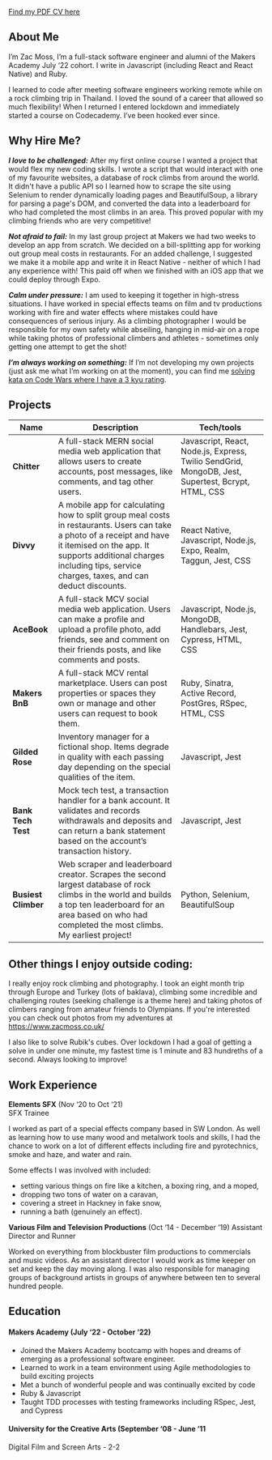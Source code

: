 [Find my PDF CV here](https://github.com/ZacMossHK/CV/blob/24c933a71fea02ea0b11a4f1255cd8926eb137c9/README.md)

## About Me

I’m Zac Moss, I’m a full-stack software engineer and alumni of the Makers Academy July ‘22 cohort. I write in Javascript (including React and React Native) and Ruby.

I learned to code after meeting software engineers working remote while on a rock climbing trip in Thailand. I loved the sound of a career that allowed so much flexibility! When I returned I entered lockdown and immediately started a course on Codecademy. I’ve been hooked ever since.

## Why Hire Me?

***I love to be challenged:*** After my first online course I wanted a project that would flex my new coding skills. I wrote a script that would interact with one of my favourite websites, a database of rock climbs from around the world. It didn't have a public API so I learned how to scrape the site using Selenium to render dynamically loading pages and BeautifulSoup, a library for parsing a page's DOM, and converted the data into a leaderboard for who had completed the most climbs in an area. This proved popular with my climbing friends who are very competitive!

***Not afraid to fail:*** In my last group project at Makers we had two weeks to develop an app from scratch. We decided on a bill-splitting app for working out group meal costs in restaurants. For an added challenge, I suggested we make it a mobile app and write it in React Native - neither of which I had any experience with! This paid off when we finished with an iOS app that we could deploy through Expo.

***Calm under pressure:*** I am used to keeping it together in high-stress situations. I have worked in special effects teams on film and tv productions working with fire and water effects where mistakes could have consequences of serious injury. As a climbing photographer I would be responsible for my own safety while abseiling, hanging in mid-air on a rope while taking photos of professional climbers and athletes - sometimes only getting one attempt to get the shot!

***I’m always working on something:*** If I’m not developing my own projects (just ask me what I’m working on at the moment), you can find me [solving kata on Code Wars where I have a 3 kyu rating](https://www.codewars.com/users/ZacMoss).

## Projects

| Name                         | Description       | Tech/tools        |
| ---------------------------- | ----------------- | ----------------- |
| **Chitter** | A full-stack MERN social media web application that allows users to create accounts, post messages, like comments, and tag other users. | Javascript, React, Node.js, Express, Twilio SendGrid, MongoDB, Jest, Supertest, Bcrypt, HTML, CSS |
| **Divvy**            | A mobile app for calculating how to split group meal costs in restaurants. Users can take a photo of a receipt and have it itemised on the app. It supports additional charges including tips, service charges, taxes, and can deduct discounts. | React Native, Javascript, Node.js, Expo, Realm, Taggun, Jest, CSS |
| **AceBook** | A full-stack MCV social media web application. Users can make a profile and upload a profile photo, add friends, see and comment on their friends posts, and like comments and posts. | Javascript, Node.js, MongoDB, Handlebars, Jest, Cypress, HTML, CSS |
| **Makers BnB** | A full-stack MCV rental marketplace. Users can post properties or spaces they own or manage and other users can request to book them. | Ruby, Sinatra, Active Record, PostGres, RSpec, HTML, CSS | 
| **Gilded Rose** | Inventory manager for a fictional shop. Items degrade in quality with each passing day depending on the special qualities of the item. | Javascript, Jest |
| **Bank Tech Test** | Mock tech test, a transaction handler for a bank account. It validates and records withdrawals and deposits and can return a bank statement based on the account’s transaction history. | Javascript, Jest |
| **Busiest Climber** | Web scraper and leaderboard creator. Scrapes the second largest database of rock climbs in the world and builds a top ten leaderboard for an area based on who had completed the most climbs. My earliest project! | Python, Selenium, BeautifulSoup |

## Other things I enjoy outside coding:

I really enjoy rock climbing and photography. I took an eight month trip through Europe and Turkey (lots of baklava), climbing some incredible and challenging routes (seeking challenge is a theme here) and taking photos of climbers ranging from amateur friends to Olympians. If you're interested you can check out photos from my adventures at https://www.zacmoss.co.uk/

I also like to solve Rubik's cubes. Over lockdown I had a goal of getting a solve in under one minute, my fastest time is 1 minute and 83 hundreths of a second. Always looking to improve!

## Work Experience

**Elements SFX** (Nov ‘20 to Oct ‘21)  
SFX Trainee

I worked as part of a special effects company based in SW London. As well as learning how to use many wood and metalwork tools and skills, I had the chance to work on a lot of different effects including fire and pyrotechnics, smoke and haze, and water and rain.

Some effects I was involved with included:

- setting various things on fire like a kitchen, a boxing ring, and a moped,
- dropping two tons of water on a caravan,
- covering a street in Hackney in fake snow,
- running a bath (genuinely an effect).

**Various Film and Television Productions** (Oct ‘14 - December ‘19)
Assistant Director and Runner

Worked on everything from blockbuster film productions to commercials and music videos. As an assistant director I would work as time keeper on set and keep the day moving along. I was also responsible for managing groups of background artists in groups of anywhere between ten to several hundred people.

## Education

#### Makers Academy (July ‘22 - October ‘22)
- Joined the Makers Academy bootcamp with hopes and dreams of emerging as a professional software engineer.
- Learned to work in a team environment using Agile methodologies to build exciting projects
- Met a bunch of wonderful people and was continually excited by code
- Ruby & Javascript
- Taught TDD processes with testing frameworks including RSpec, Jest, and Cypress

#### University for the Creative Arts (September ‘08 - June ‘11
Digital Film and Screen Arts - 2-2

